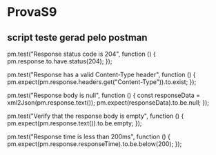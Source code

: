 # ProvaS9

## script teste gerad pelo postman



pm.test("Response status code is 204", function () {
  pm.response.to.have.status(204);
});


pm.test("Response has a valid Content-Type header", function () {
    pm.expect(pm.response.headers.get("Content-Type")).to.exist;
});


pm.test("Response body is null", function () {
    const responseData = xml2Json(pm.response.text());
    pm.expect(responseData).to.be.null;
});


pm.test("Verify that the response body is empty", function () {
    pm.expect(pm.response.text()).to.be.empty;
});


pm.test("Response time is less than 200ms", function () {
  pm.expect(pm.response.responseTime).to.be.below(200);
});
